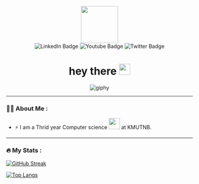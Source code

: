 

<div id="header" align="center">
  <img src="https://media.giphy.com/media/M9gbBd9nbDrOTu1Mqx/giphy.gif" width="100"/>
</div>
<div id="badges" align="center">
  <img src="https://img.shields.io/badge/LinkedIn-blue?style=for-the-badge&logo=linkedin&logoColor=white" alt="LinkedIn Badge"/>
  <img src="https://img.shields.io/badge/YouTube-red?style=for-the-badge&logo=youtube&logoColor=white" alt="Youtube Badge"/>
  <img src="https://img.shields.io/badge/Twitter-blue?style=for-the-badge&logo=twitter&logoColor=white" alt="Twitter Badge"/>
  <br>
  <img src="https://komarev.com/ghpvc/?username=Suzx057&style=flat-square&color=blue" alt=""/>

</div>
<h1 align="center">
  hey there
  <img src="https://media.giphy.com/media/hvRJCLFzcasrR4ia7z/giphy.gif" width="30px"/>
</h1>

<div align="center">
  
![giphy](https://github.com/Suzx057/Suzx057/assets/97391235/9082eebe-a63f-4698-a9f4-f5c409e9d0a9)

</div>






---

### :woman_technologist: About Me :

- :zap: I am a Thrid year Computer science <img src="https://media.giphy.com/media/WUlplcMpOCEmTGBtBW/giphy.gif" width="30"> at KMUTNB.
  

---

### :fire: My Stats :

[![GitHub Streak](http://github-readme-streak-stats.herokuapp.com?user=Suzx057&theme=dark&background=000000)](https://git.io/streak-stats)

[![Top Langs](https://github-readme-stats.vercel.app/api/top-langs/?username=your-github-username&layout=compact&theme=vision-friendly-dark)](https://github.com/anuraghazra/github-readme-stats)






